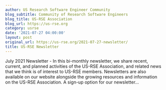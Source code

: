 ```yaml
---
author: US Research Software Engineer Community
blog_subtitle: Community of Research Software Engineers
blog_title: US-RSE Association
blog_url: https://us-rse.org
category: usrse
date: '2021-07-27 04:00:00'
layout: post
original_url: https://us-rse.org/2021-07-27-newsletter/
title: US-RSE Newsletter
---
```


July 2021 Newsletter - 
          In this bi-monthly newsletter, we share recent, current, and planned activities of the US-RSE Association, and related news that we think is of interest to US-RSE members. Newsletters are also available on our website alongside the growing resources and information on the US-RSE Association. A sign-up option for our newsletter...